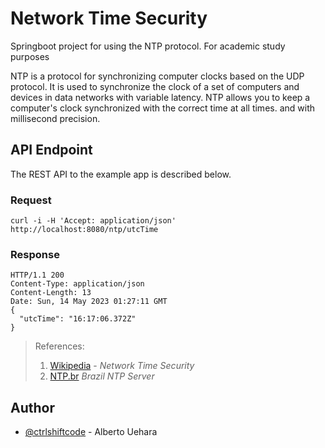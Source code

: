 
# Network Time Security

Springboot project for using the NTP protocol. For academic study purposes

NTP is a protocol for synchronizing computer clocks based on the UDP protocol.
It is used to synchronize the clock of a set of computers and devices in data networks with
variable latency. NTP allows you to keep a computer's clock synchronized with the correct time at all times.
and with millisecond precision. 

## API Endpoint
The REST API to the example app is described below. 

### Request

```
curl -i -H 'Accept: application/json' http://localhost:8080/ntp/utcTime
```
### Response

```
HTTP/1.1 200
Content-Type: application/json
Content-Length: 13
Date: Sun, 14 May 2023 01:27:11 GMT
{
  "utcTime": "16:17:06.372Z"
}
```

> References: <br>
> 1. [Wikipedia](https://pt.wikipedia.org/wiki/Network_Time_Protocol) - _Network Time Security_
> 2. [NTP.br](https://ntp.br/) _Brazil NTP Server_ 


## Author
- [@ctrlshiftcode](https://www.github.com/ctrlshiftcode) - Alberto Uehara
